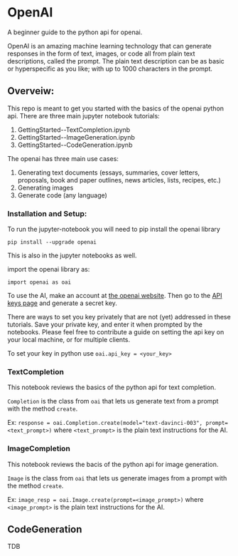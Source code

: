 # OpenAI
A beginner guide to the python api for openai.

OpenAI is an amazing machine learning technology that can generate responses in the form of text, images, or code all from plain text descriptions, called the prompt. The plain text description can be as basic or hyperspecific as you like; with up to 1000 characters in the prompt. 


## Overveiw:

This repo is meant to get you started with the basics of the openai python api. There are three main jupyter notebook tutorials:

1. GettingStarted--TextCompletion.ipynb
2. GettingStarted--ImageGeneration.ipynb
3. GettingStarted--CodeGeneration.ipynb



The openai has three main use cases:

1. Generating text documents (essays, summaries, cover letters, proposals, book and paper outlines, news articles, lists, recipes, etc.) 
2. Generating images
3. Generate code (any language)


### Installation and Setup:

To run the jupyter-notebook you will need to pip install the openai library

`pip install --upgrade openai`

This is also in the jupyter notebooks as well.

import the openai library as:

`import openai as oai`

To use the AI, make an account at [the openai website](https://beta.openai.com). Then go to the [API keys page](https://beta.openai.com/account/api-keys) and generate a secret key.

There are ways to set you key privately that are not (yet) addressed in these tutorials. Save your private key, and enter it when prompted by the notebooks.
Please feel free to contribute a guide on setting the api key on your local machine, or for multiple clients.

To set your key in python use `oai.api_key = <your_key>`




### TextCompletion

This notebook reviews the basics of the python api for text completion.

`Completion` is the class from `oai` that lets us generate text from a prompt with the method `create`.

Ex: `response = oai.Completion.create(model="text-davinci-003", prompt=<text_prompt>)` where `<text_prompt>` is the plain text instructions for the AI.



### ImageCompletion

This notebook reviews the bacis of the python api for image generation.

`Image` is the class from `oai` that lets us generate images from a prompt with the method `create`.



Ex: `image_resp = oai.Image.create(prompt=<image_prompt>)` where `<image_prompt>` is the plain text instructions for the AI.

## CodeGeneration

TDB

